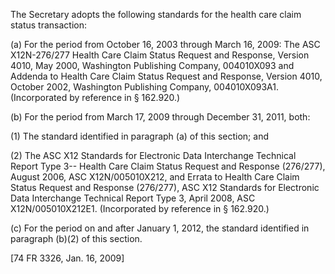 The Secretary adopts the following standards for the health care claim status transaction:
 
(a) For the period from October 16, 2003 through March 16, 2009: The ASC X12N-276/277 Health Care Claim Status Request and Response, Version 4010, May 2000, Washington Publishing Company, 004010X093 and Addenda to Health Care Claim Status Request and Response, Version 4010, October 2002, Washington Publishing Company, 004010X093A1. (Incorporated by reference in § 162.920.)

(b) For the period from March 17, 2009 through December 31, 2011, both:

(1) The standard identified in paragraph (a) of this section; and

(2) The ASC X12 Standards for Electronic Data Interchange Technical Report Type 3-- Health Care Claim Status Request and Response (276/277), August 2006, ASC X12N/005010X212, and Errata to Health Care Claim Status Request and Response (276/277), ASC X12 Standards for Electronic Data Interchange Technical Report Type 3, April 2008, ASC X12N/005010X212E1. (Incorporated by reference in § 162.920.)

&#40;c) For the period on and after January 1, 2012, the standard identified in paragraph (b)(2) of this section.

[74 FR 3326, Jan. 16, 2009]
